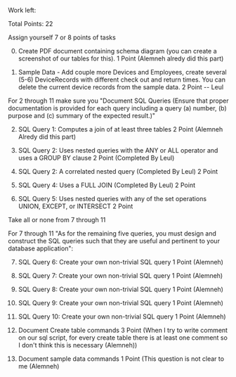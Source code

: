 Work left:

Total Points: 22

Assign yourself 7 or 8 points of tasks

0) Create PDF document containing schema diagram (you can create a screenshot of our tables for this).
1 Point (Alemneh alredy did this part) 

1) Sample Data - Add couple more Devices and Employees, create several (5-6) DeviceRecords with different check out and return times. You can delete the current device records from the sample data.
2 Point  -- Leul


For 2 through 11 make sure you "Document SQL Queries (Ensure that proper documentation is provided for each query including a query (a) number, (b) purpose and (c) summary of the expected result.)"

2) SQL Query 1: Computes a join of at least three tables
2 Point (Alemneh Alredy did this part)

3) SQL Query 2: Uses nested queries with the ANY or ALL operator and uses a GROUP BY clause
2 Point (Completed By Leul)

4) SQL Query 2: A correlated nested query    (Completed By Leul)
2 Point

5) SQL Query 4: Uses a FULL JOIN (Completed By Leul) 
2 Point

6) SQL Query 5: Uses nested queries with any of the set operations UNION, EXCEPT, or INTERSECT
2 Point


Take all or none from 7 through 11

For 7 through 11 "As  for  the  remaining  five  queries,  you must design and construct the SQL queries such that they are useful and pertinent to your database application":

7) SQL Query 6: Create your own non-trivial SQL query
1 Point (Alemneh)

8) SQL Query 7: Create your own non-trivial SQL query
1 Point (Alemneh)

9) SQL Query 8: Create your own non-trivial SQL query
1 Point (Alemneh)

10) SQL Query 9: Create your own non-trivial SQL query
1 Point (Alemneh)

11) SQL Query 10: Create your own non-trivial SQL query
1 Point (Alemneh)


12) Document Create table commands
3 Point (When I try to write comment on our sql script, for every create table there is at least one comment so I don't think this is necessary (Alemneh))

13) Document sample data commands 
1 Point (This question is not clear to me (Alemneh)



